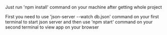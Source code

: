 Just run 'npm install' command on your machine after getting whole project

First you need to use 'json-server --watch db.json' command on your first terminal to start json server
and then use 'npm start' command on your second terminal to view app on your browser 
